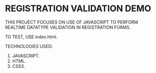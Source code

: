 # REGISTRATION VALIDATION DEMO

THIS PROJECT FOCUSES ON USE OF JAVASCRIPT TO PERFORM REALTIME DATATYPE VALIDATION IN REGISTRATION FORMS.

TO TEST, USE index.html.

TECHNOLOGIES USED:
1. JAVASCRIPT.
2. HTML.
3. CSS3.
